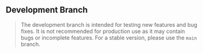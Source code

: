 ## Development Branch

> The development branch is intended for testing new features and bug fixes. It is not recommended for production use as it may contain bugs or incomplete features. For a stable version, please use the `main` branch.
